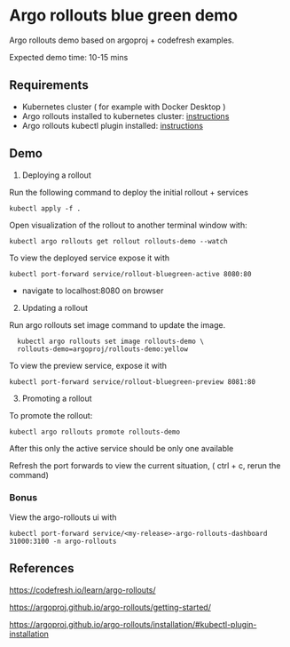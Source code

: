 # Argo rollouts blue green demo

Argo rollouts demo based on argoproj + codefresh examples.

Expected demo time: 10-15 mins

## Requirements

- Kubernetes cluster ( for example with Docker Desktop )
- Argo rollouts installed to kubernetes cluster: [instructions](https://argoproj.github.io/argo-rollouts/installation/#controller-installation)
- Argo rollouts kubectl plugin installed: [instructions](https://argoproj.github.io/argo-rollouts/installation/#kubectl-plugin-installation)


## Demo

1. Deploying a rollout

Run the following command to deploy the initial rollout + services

`kubectl apply -f .`

Open visualization of the rollout to another terminal window with:

`kubectl argo rollouts get rollout rollouts-demo --watch`

To view the deployed service expose it with

`kubectl port-forward service/rollout-bluegreen-active 8080:80`

+ navigate to localhost:8080 on browser

2. Updating a rollout

Run argo rollouts set image command to update the image.
```
  kubectl argo rollouts set image rollouts-demo \
  rollouts-demo=argoproj/rollouts-demo:yellow
```

To view the preview service, expose it with

`kubectl port-forward service/rollout-bluegreen-preview 8081:80`

3. Promoting a rollout

To promote the rollout:

`kubectl argo rollouts promote rollouts-demo`

After this only the active service should be only one available

Refresh the port forwards to view the current situation, ( ctrl + c, rerun the command)

### Bonus

View the argo-rollouts ui with

`kubectl port-forward service/<my-release>-argo-rollouts-dashboard 31000:3100 -n argo-rollouts`



## References

https://codefresh.io/learn/argo-rollouts/

https://argoproj.github.io/argo-rollouts/getting-started/

https://argoproj.github.io/argo-rollouts/installation/#kubectl-plugin-installation


